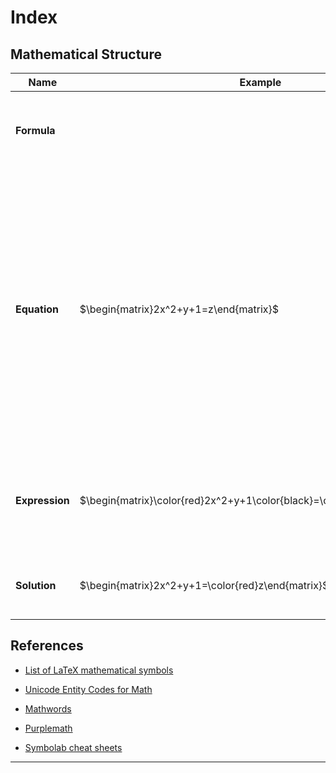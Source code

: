 # Index

## Mathematical Structure

| Name | Example | Definition |
|---|---|---|
| **Formula** |  | A **Formula** is a set of rules to come up with a final result. |
| **Equation** | $\begin{matrix}2x^2+y+1=z\end{matrix}$ | An **Equation** is a formula involving the $=$ (equals) operator. The purpose of an equation is to solve it. You want to find the missing variable. <br /> An **equation** is a statement where sets of expressions are the same. |
| **Expression** | $\begin{matrix}\color{red}2x^2+y+1\color{black}=\color{red}z\end{matrix}$ | **Expressions** are the sets of terms on both sides of the equals operator in an equation. |
| **Solution** | $\begin{matrix}2x^2+y+1=\color{red}z\end{matrix}$ | A **Solution** is the result of a formula in an equation. |

## References

* [List of LaTeX mathematical symbols](https://oeis.org/wiki/List_of_LaTeX_mathematical_symbols)

* [Unicode Entity Codes for Math](http://symbolcodes.tlt.psu.edu/bylanguage/mathchart.html)

* [Mathwords](http://www.mathwords.com/)

* [Purplemath](https://www.purplemath.com/modules/idents.htm)

* [Symbolab cheat sheets](https://www.symbolab.com/cheat-sheets)

---

[codecogs latex equation editor]: http://www.codecogs.com/latex/eqneditor.php
[sciweavers free online latex equation editor]: http://www.sciweavers.org/free-online-latex-equation-editor
[justin kao mathurl.com]: http://mathurl.com/
[troy henderson latex previewer]: http://www.tlhiv.org/ltxpreview/
